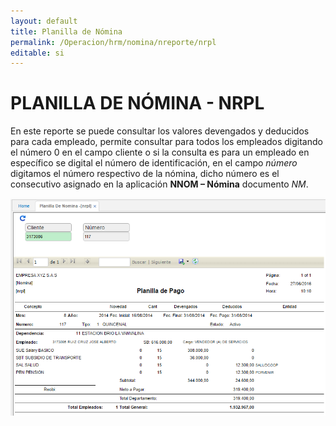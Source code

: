 ```yaml
---
layout: default
title: Planilla de Nómina
permalink: /Operacion/hrm/nomina/nreporte/nrpl
editable: si
---
```


# PLANILLA DE NÓMINA - NRPL


En este reporte se puede consultar los valores devengados y deducidos para cada empleado, permite consultar para todos los empleados digitando el número 0 en el campo cliente o si la consulta es para un empleado en específico se digital el número de identificación, en el campo _número_ digitamos el número respectivo de la nómina, dicho número es el consecutivo asignado en la aplicación **NNOM – Nómina** documento _NM_.


![](nrpl1.png)



